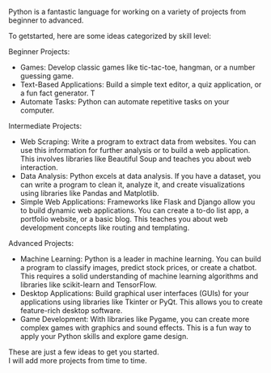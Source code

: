 Python is a fantastic language for working on a variety of projects from beginner to advanced. 

To getstarted, here are some ideas categorized by skill level:

Beginner Projects:

 - Games: Develop classic games like tic-tac-toe, hangman, or a number guessing game.  
 - Text-Based Applications: Build a simple text editor, a quiz application, or a fun fact generator. T 
 - Automate Tasks: Python can automate repetitive tasks on your computer.  

Intermediate Projects:

 - Web Scraping: Write a program to extract data from websites. You can use this information for further analysis or to build a web application. This involves libraries like Beautiful Soup and teaches you about web interaction.
 - Data Analysis: Python excels at data analysis. If you have a dataset, you can write a program to clean it, analyze it, and create visualizations using libraries like Pandas and Matplotlib.
 - Simple Web Applications: Frameworks like Flask and Django allow you to build dynamic web applications. You can create a to-do list app, a portfolio website, or a basic blog. This teaches you about web development concepts like routing and templating.
 
Advanced Projects:

 - Machine Learning: Python is a leader in machine learning. You can build a program to classify images, predict stock prices, or create a chatbot. This requires a solid understanding of machine learning algorithms and libraries like scikit-learn and TensorFlow.
 - Desktop Applications: Build graphical user interfaces (GUIs) for your applications using libraries like Tkinter or PyQt. This allows you to create feature-rich desktop software.
 - Game Development: With libraries like Pygame, you can create more complex games with graphics and sound effects. This is a fun way to apply your Python skills and explore game design.

These are just a few ideas to get you started.  
I will add more projects from time to time.
